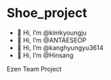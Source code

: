 # Shoe_project

 - 👋 Hi, I’m @kimkyoungju
 - 👋 Hi, I’m @ANTAESEOP
 - 👋 Hi, I’m @kanghyungyu3614
 - 👋 Hi, I’m @Hinsang
 
 Ezen Team Project
